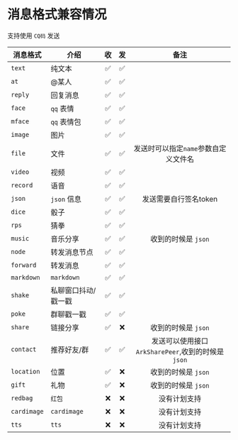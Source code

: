 # 消息格式兼容情况

支持使用 `CQ码` 发送

| 消息格式    | 介绍                |  收   |  发   |                               备注                                |
| ----------- | ------------------- | :---: | :---: | :---------------------------------------------------------------: |
| `text`      | 纯文本              |   ✅   |   ✅   |                                                                   |
| `at`        | @某人               |   ✅   |   ✅   |                                                                   |
| `reply`     | 回复消息            |   ✅   |   ✅   |                                                                   |
| `face`      | `qq` 表情           |   ✅   |   ✅   |                                                                   |
| `mface`     | `qq` 表情包         |   ✅   |   ✅   |                                                                   |
| `image`     | 图片                |   ✅   |   ✅   |                                                                   |
| `file`      | 文件                |   ✅   |   ✅   |               发送时可以指定`name`参数自定义文件名                |
| `video`     | 视频                |   ✅   |   ✅   |                                                                   |
| `record`    | 语音                |   ✅   |   ✅   |                                                                   |
| `json`      | `json` 信息         |   ✅   |   ✅   |                       发送需要自行签名token                       |
| `dice`      | 骰子                |   ✅   |   ✅   |                                                                   |
| `rps`       | 猜拳                |   ✅   |   ✅   |                                                                   |
| `music`     | 音乐分享            |   ✅   |   ✅   |                                                收到的时候是 `json` |
| `node`      | 转发消息节点        |   ✅   |   ✅   |                                                                   |
| `forward`   | 转发消息            |   ✅   |   ✅   |                                                                   |
| `markdown`  | `markdown`          |   ✅   |   ✅   |                                                                   |
| `shake`     | 私聊窗口抖动/戳一戳 |   ✅   |   ✅   |                                                                   |
| `poke`      | 群聊戳一戳          |   ✅   |   ✅   |                                                                   |
| `share`     | 链接分享            |   ✅   |   ❌   |                        收到的时候是 `json`                        |
| `contact`   | 推荐好友/群         |   ✅   |   ✅   |        发送可以使用接口 `ArkSharePeer`,收到的时候是 `json`        |
| `location`  | 位置                |   ✅   |   ❌   |                        收到的时候是 `json`                        |
| `gift`      | 礼物                |   ✅   |   ❌   |                        收到的时候是 `json`                        |
| `redbag`    | `红包`              |   ❌   |   ❌   |                           没有计划支持                            |
| `cardimage` | `cardimage`         |   ❌   |   ❌   |                           没有计划支持                            |
| `tts`       | `tts`               |   ❌   |   ❌   |                           没有计划支持                            |
